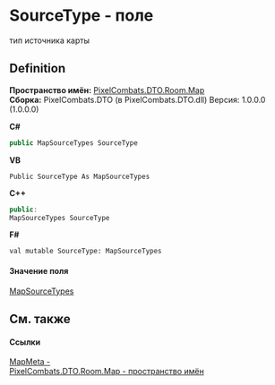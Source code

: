 # SourceType - поле


тип источника карты



## Definition
**Пространство имён:** <a href="7c5eed33-2080-522a-573c-c524c805b022">PixelCombats.DTO.Room.Map</a>  
**Сборка:** PixelCombats.DTO (в PixelCombats.DTO.dll) Версия: 1.0.0.0 (1.0.0.0)

**C#**
``` C#
public MapSourceTypes SourceType
```
**VB**
``` VB
Public SourceType As MapSourceTypes
```
**C++**
``` C++
public:
MapSourceTypes SourceType
```
**F#**
``` F#
val mutable SourceType: MapSourceTypes
```



#### Значение поля
<a href="0a9a4bbc-ef22-1a1a-3795-30617cd299f9">MapSourceTypes</a>

## См. также


#### Ссылки
<a href="3a7bd50c-6cf5-6691-b418-805a27a4b133">MapMeta - </a>  
<a href="7c5eed33-2080-522a-573c-c524c805b022">PixelCombats.DTO.Room.Map - пространство имён</a>  
